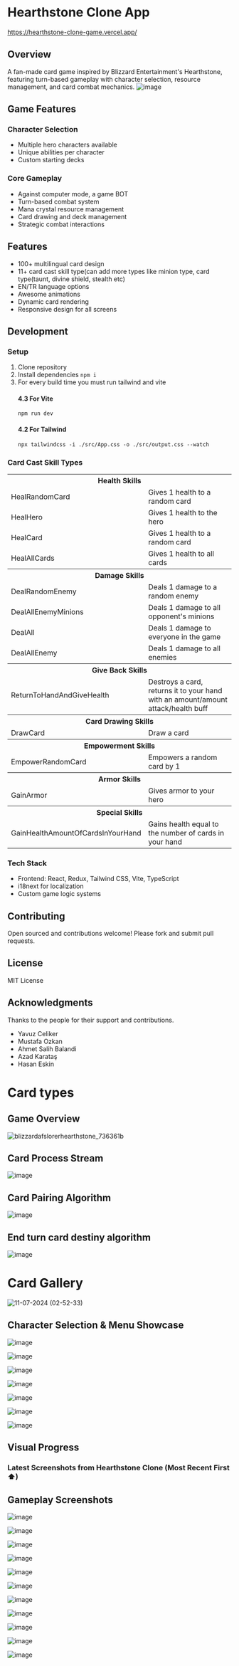 # Hearthstone Clone App
https://hearthstone-clone-game.vercel.app/

## Overview
A fan-made card game inspired by Blizzard Entertainment's Hearthstone, featuring turn-based gameplay with character selection, resource management, and card combat mechanics.
![image](https://github.com/user-attachments/assets/d808f5fa-9d36-427c-8b73-a0458aef7477)


## Game Features

### Character Selection
- Multiple hero characters available
- Unique abilities per character
- Custom starting decks

### Core Gameplay
- Against computer mode, a game BOT
- Turn-based combat system
- Mana crystal resource management 
- Card drawing and deck management
- Strategic combat interactions

## Features
- 100+ multilingual card design
- 11+ card cast skill type(can add more types like minion type, card type(taunt, divine shield, stealth etc)
- EN/TR language options 
- Awesome animations
- Dynamic card rendering
- Responsive design for all screens

## Development

### Setup
1. Clone repository
2. Install dependencies
   ``` npm i ```
4. For every build time you must run tailwind and vite
   #### 4.3 For Vite
   ``` npm run dev ```
   #### 4.2 For Tailwind
   ``` npx tailwindcss -i ./src/App.css -o ./src/output.css --watch ```

### Card Cast Skill Types

<table>
  <tr>
    <th colspan="2">Health Skills</th>
  </tr>
  <tr>
    <td>HealRandomCard</td>
    <td>Gives 1 health to a random card</td>
  </tr>
  <tr>
    <td>HealHero</td>
    <td>Gives 1 health to the hero</td>
  </tr>
  <tr>
    <td>HealCard</td>
    <td>Gives 1 health to a random card</td>
  </tr>
  <tr>
    <td>HealAllCards</td>
    <td>Gives 1 health to all cards</td>
  </tr>
  <tr>
    <th colspan="2">Damage Skills</th>
  </tr>
  <tr>
    <td>DealRandomEnemy</td>
    <td>Deals 1 damage to a random enemy</td>
  </tr>
  <tr>
    <td>DealAllEnemyMinions</td>
    <td>Deals 1 damage to all opponent's minions</td>
  </tr>
  <tr>
    <td>DealAll</td>
    <td>Deals 1 damage to everyone in the game</td>
  </tr>
  <tr>
    <td>DealAllEnemy</td>
    <td>Deals 1 damage to all enemies</td>
  </tr>
  <tr>
    <th colspan="2">Give Back Skills</th>
  </tr>
  <tr>
    <td>ReturnToHandAndGiveHealth</td>
    <td>Destroys a card, returns it to your hand with an amount/amount attack/health buff</td>
  </tr>
  <tr>
    <th colspan="2">Card Drawing Skills</th>
  </tr>
  <tr>
    <td>DrawCard</td>
    <td>Draw a card</td>
  </tr>
  <tr>
    <th colspan="2">Empowerment Skills</th>
  </tr>
  <tr>
    <td>EmpowerRandomCard</td>
    <td>Empowers a random card by 1</td>
  </tr>
  <tr>
    <th colspan="2">Armor Skills</th>
  </tr>
  <tr>
    <td>GainArmor</td>
    <td>Gives armor to your hero</td>
  </tr>
  <tr>
    <th colspan="2">Special Skills</th>
  </tr>
  <tr>
    <td>GainHealthAmountOfCardsInYourHand</td>
    <td>Gains health equal to the number of cards in your hand</td>
  </tr>
</table>

### Tech Stack
- Frontend: React, Redux, Tailwind CSS, Vite, TypeScript
- i18next for localization
- Custom game logic systems

## Contributing
Open sourced and contributions welcome! Please fork and submit pull requests.

## License
MIT License

## Acknowledgments
Thanks to the people for their support and contributions.
      <ul className=" mt-5">
        <li className="bg-white p-2 mt-1">Yavuz Celiker</li>
        <li className="bg-white p-2 mt-1">Mustafa Ozkan</li>
        <li className="bg-white p-2 mt-1">Ahmet Salih Balandi</li>
        <li className="bg-white p-2 mt-1">Azad Karataş</li>
        <li className="bg-white p-2 mt-1">Hasan Eskin</li>
      </ul>
# Card types

## Game Overview
![blizzardafslorerhearthstone_736361b](https://github.com/user-attachments/assets/05b067f4-22dc-4381-9e59-ac747c73e256)

## Card Process Stream

![image](https://github.com/user-attachments/assets/64b745da-e3b6-401f-a399-346d52fbcb20)

## Card Pairing Algorithm

![image](https://github.com/user-attachments/assets/116f38e5-149e-42ed-8dd1-3264a70479d5)

## End turn card destiny algorithm 

![image](https://github.com/user-attachments/assets/2ae47007-41e1-42bc-8fda-ad91f854957f)


# Card Gallery

![11-07-2024 (02-52-33)](https://github.com/user-attachments/assets/3e42b5c9-7a7f-449f-b24f-4d807b9b9cd3)

## Character Selection & Menu Showcase

![image](https://github.com/user-attachments/assets/0062699b-e2bf-4028-a399-dfae837d1946)

![image](https://github.com/user-attachments/assets/6c2c314c-0abf-4499-9a20-49b9d79e2bd7)

![image](https://github.com/user-attachments/assets/79a8b086-6b40-4a78-a9e6-ed9e07dcce5f)

![image](https://github.com/user-attachments/assets/dc33e333-a694-42cd-a2a6-75d5040f4869)

![image](https://github.com/user-attachments/assets/317c70b8-60a7-4f5b-8618-1d3e29f94d2f)

![image](https://github.com/user-attachments/assets/0c26d4a8-7e07-4c95-a888-4ea3051636f4)

![image](https://github.com/user-attachments/assets/7be864db-250a-4b6f-8b8a-2fcf4f1f69ba)

## Visual Progress
### Latest Screenshots from Hearthstone Clone (Most Recent First ⬆️)

## Gameplay Screenshots

![image](https://github.com/user-attachments/assets/73df14f9-16c7-4cfe-bec4-9e62941af1f1)

![image](https://github.com/user-attachments/assets/2a158bfe-7112-4d35-a63a-3f4fd6c1d631)

![image](https://github.com/user-attachments/assets/25586fb0-f2b9-4bc8-85cc-26876d3c9b84)

![image](https://github.com/user-attachments/assets/703c7924-f72d-4b43-8d07-840a4635e2a9)

![image](https://github.com/user-attachments/assets/4da084a8-9764-452e-b70e-75193880d235)

![image](https://github.com/user-attachments/assets/b1f04ea6-98a2-4310-81e4-781b7cf663e6)

![image](https://github.com/user-attachments/assets/324de574-ea6b-4edc-8b10-c2615e11adec)

![image](https://github.com/user-attachments/assets/c40bde19-eef7-4b50-ac69-bf39bdccca22)

![image](https://github.com/user-attachments/assets/233019da-0465-40cc-a258-a95f663e6179)

![image](https://github.com/user-attachments/assets/b7e1b784-960a-4ebd-bacf-f0984343176f)

![image](https://github.com/user-attachments/assets/2df4917d-38f9-4d7b-a06f-49d550b1c917)

